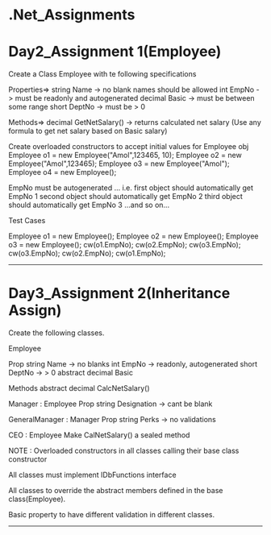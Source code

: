 # .Net_Assignments

# Day2_Assignment 1(Employee)

Create a Class Employee with te following specifications

Properties=>
string Name -> no blank names should be allowed
int EmpNo -> must be readonly and autogenerated
decimal Basic -> must be between some range
short DeptNo -> must be > 0

Methods=>
decimal GetNetSalary() -> returns calculated net salary (Use any formula to get net salary based on Basic salary)


Create overloaded constructors to accept initial values for Employee obj
Employee o1 = new Employee("Amol",123465, 10);
Employee o2 = new Employee("Amol",123465);
Employee o3 = new Employee("Amol");
Employee o4 = new Employee();




EmpNo must be autogenerated ... i.e.
first object should automatically get EmpNo 1
second object should automatically get EmpNo 2
third object should automatically get EmpNo 3
...and so on...

Test Cases

Employee o1 = new Employee();
Employee o2 = new Employee();
Employee o3 = new Employee();
cw(o1.EmpNo);
cw(o2.EmpNo);
cw(o3.EmpNo);
cw(o3.EmpNo);
cw(o2.EmpNo);
cw(o1.EmpNo);


-------------------------------------------------------------------------------------------------

# Day3_Assignment 2(Inheritance Assign)
Create the following classes.

Employee

   Prop	
	string Name -> no blanks
	int EmpNo -> readonly, autogenerated
	short DeptNo -> > 0
	abstract decimal Basic 

   Methods
	abstract decimal CalcNetSalary()

Manager : Employee
   Prop
	string Designation -> cant be blank

GeneralManager : Manager
   Prop
 	string Perks -> no validations

CEO : Employee
      Make CalNetSalary() a sealed method

NOTE : Overloaded constructors in all classes calling their base class constructor 

All classes must implement IDbFunctions interface

All classes to override the abstract members defined in the base class(Employee). 

Basic property to have different validation in different classes.


--------------------------------------------------------
